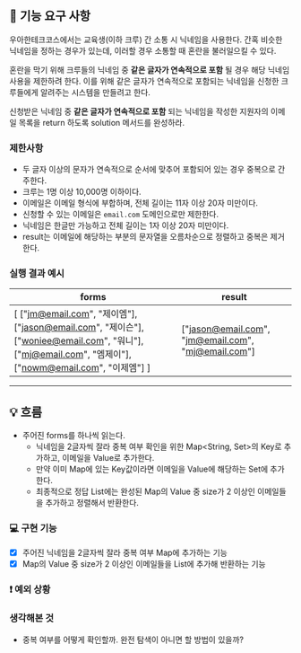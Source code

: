 ## 🚀 기능 요구 사항

우아한테크코스에서는 교육생(이하 크루) 간 소통 시 닉네임을 사용한다. 간혹 비슷한 닉네임을 정하는 경우가 있는데, 이러할 경우 소통할 때 혼란을 불러일으킬 수 있다.

혼란을 막기 위해 크루들의 닉네임 중 **같은 글자가 연속적으로 포함** 될 경우 해당 닉네임 사용을 제한하려 한다. 이를 위해 같은 글자가 연속적으로 포함되는 닉네임을 신청한 크루들에게 알려주는 시스템을 만들려고 한다.


신청받은 닉네임 중 **같은 글자가 연속적으로 포함** 되는 닉네임을 작성한 지원자의 이메일 목록을 return 하도록 solution 메서드를 완성하라.

### 제한사항

- 두 글자 이상의 문자가 연속적으로 순서에 맞추어 포함되어 있는 경우 중복으로 간주한다.
- 크루는 1명 이상 10,000명 이하이다.
- 이메일은 이메일 형식에 부합하며, 전체 길이는 11자 이상 20자 미만이다.
- 신청할 수 있는 이메일은 `email.com` 도메인으로만 제한한다.
- 닉네임은 한글만 가능하고 전체 길이는 1자 이상 20자 미만이다.
- result는 이메일에 해당하는 부분의 문자열을 오름차순으로 정렬하고 중복은 제거한다.

### 실행 결과 예시

| forms | result |
| --- | --- |
| [ ["jm@email.com", "제이엠"], ["jason@email.com", "제이슨"], ["woniee@email.com", "워니"], ["mj@email.com", "엠제이"], ["nowm@email.com", "이제엠"] ] | ["jason@email.com", "jm@email.com", "mj@email.com"] |

---

## 💡 흐름
- 주어진 forms를 하나씩 읽는다.
  - 닉네임을 2글자씩 잘라 중복 여부 확인을 위한 Map<String, Set<String>>의 Key로 추가하고, 이메일을 Value로 추가한다.
  - 만약 이미 Map에 있는 Key값이라면 이메일을 Value에 해당하는 Set에 추가한다.
  - 최종적으로 정답 List<String>에는 완성된 Map의 Value 중 size가 2 이상인 이메일들을 추가하고 정렬해서 반환한다.

### 💻 구현 기능

- [x] 주어진 닉네임을 2글자씩 잘라 중복 여부 Map에 추가하는 기능
- [x] Map의 Value 중 size가 2 이상인 이메일들을 List에 추가해 반환하는 기능

### ❗️ 예외 상황


### 생각해본 것
- 중복 여부를 어떻게 확인할까. 완전 탐색이 아니면 할 방법이 있을까?